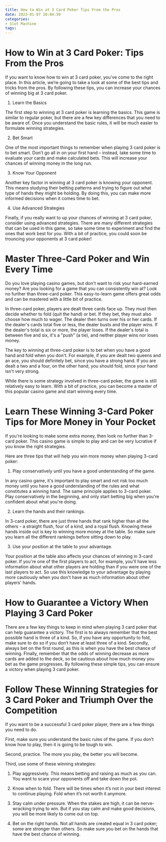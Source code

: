 ```yaml
---
title: How to Win at 3 Card Poker Tips From the Pros
date: 2023-01-07 20:04:50
categories:
- Slot Machine
tags:
---
```



#  How to Win at 3 Card Poker: Tips From the Pros

If you want to know how to win at 3 card poker, you’ve come to the right place. In this article, we’re going to take a look at some of the best tips and tricks from the pros. By following these tips, you can increase your chances of winning big at 3 card poker.

1. Learn the Basics

The first step to winning at 3 card poker is learning the basics. This game is similar to regular poker, but there are a few key differences that you need to be aware of. Once you understand the basic rules, it will be much easier to formulate winning strategies.

2. Bet Smart

One of the most important things to remember when playing 3 card poker is to bet smart. Don’t go all in on your first hand – instead, take some time to evaluate your cards and make calculated bets. This will increase your chances of winning money in the long run.

3. Know Your Opponent

Another key factor in winning at 3 card poker is knowing your opponent. This means studying their betting patterns and trying to figure out what type of hands they might be holding. By doing this, you can make more informed decisions when it comes time to bet.

4. Use Advanced Strategies

Finally, if you really want to up your chances of winning at 3 card poker, consider using advanced strategies. There are many different strategies that can be used in this game, so take some time to experiment and find the ones that work best for you. With a bit of practice, you could soon be trouncing your opponents at 3 card poker!

#  Master Three-Card Poker and Win Every Time

Do you love playing casino games, but don't want to risk your hard-earned money? Are you looking for a game that you can consistently win at? Look no further than three-card poker. This easy-to-learn game offers great odds and can be mastered with a little bit of practice.

In three-card poker, players are dealt three cards face up. They must then decide whether to fold (quit the hand) or bet. If they bet, they must also choose how much to wager. The dealer then turns over his or her cards. If the dealer's cards total five or less, the dealer busts and the player wins. If the dealer's total is six or more, the player loses. If the dealer's total is between five and six, it's a "push" (a tie), and neither player wins nor loses money.

The key to winning at three-card poker is to bet when you have a good hand and fold when you don't. For example, if you are dealt two queens and an ace, you should definitely bet, since you have a strong hand. If you are dealt a two and a four, on the other hand, you should fold, since your hand isn't very strong.

While there is some strategy involved in three-card poker, the game is still relatively easy to learn. With a bit of practice, you can become a master of this popular casino game and start winning every time.

#  Learn These Winning 3-Card Poker Tips for More Money in Your Pocket 

If you're looking to make some extra money, then look no further than 3-card poker. This casino game is simple to play and can be very lucrative if you know the right strategies.

Here are three tips that will help you win more money when playing 3-card poker:

1. Play conservatively until you have a good understanding of the game.

In any casino game, it's important to play smart and not risk too much money until you have a good understanding of the rules and what constitutes a winning hand. The same principle applies to 3-card poker. Play conservatively in the beginning, and only start betting big when you're confident about what you're doing.

2. Learn the hands and their rankings.

In 3-card poker, there are just three hands that rank higher than all the others - a straight flush, four of a kind, and a royal flush. Knowing these hands inside out is key to winning more money at the table. So make sure you learn all the different rankings before sitting down to play.

3. Use your position at the table to your advantage.

Your position at the table also affects your chances of winning in 3-card poker. If you're one of the first players to act, for example, you'll have less information about what other players are holding than if you were one of the last players to act. So use this knowledge to your advantage by playing more cautiously when you don't have as much information about other players' hands.

#  How to Guarantee a Victory When Playing 3 Card Poker 

There are a few key things to keep in mind when playing 3 card poker that can help guarantee a victory. The first is to always remember that the best possible hand is three of a kind. So, if you have any opportunity to fold, make sure to do so if you don’t have at least three of a kind. Secondly, always bet on the first round, as this is when you have the best chance of winning. Finally, remember that the odds of winning decrease as more cards are added to the deck, so be cautious about how much money you bet as the game progresses. By following these simple tips, you can ensure a victory when playing 3 card poker.

#  Follow These Winning Strategies for 3 Card Poker and Triumph Over the Competition

If you want to be a successful 3 card poker player, there are a few things you need to do.

First, make sure you understand the basic rules of the game. If you don’t know how to play, then it is going to be tough to win.

Second, practice. The more you play, the better you will become.

Third, use some of these winning strategies:

1. Play aggressively. This means betting and raising as much as you can. You want to scare your opponents off and take down the pot.

2. Know when to fold. There will be times when it’s not in your best interest to continue playing. Fold when it’s not worth it anymore.

3. Stay calm under pressure. When the stakes are high, it can be nerve-wracking trying to win. But if you stay calm and make good decisions, you will be more likely to come out on top.

4. Bet on the right hands. Not all hands are created equal in 3 card poker; some are stronger than others. So make sure you bet on the hands that have the best chance of winning.
